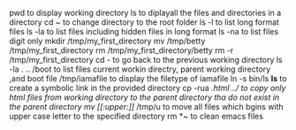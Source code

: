 pwd to display working directory
ls to diplayall the files and directories in a directory
cd ~ to change directory to the root folder
ls -l to list long format files
ls -la to list files including hidden files in long format
ls -na to list files digit only
mkdir /tmp/my_first_directory
mv /tmp/betty /tmp/my_first_directory
rm /tmp/my_first_directory/betty
rm -r /tmp/my_first_directory
cd - to go back to the previous working directory
ls -la . .. /boot to list files current workin directry, parent working directory ,and boot
file /tmp/iamafile to display the filetype of iamafile
ln -s bin/ls __ls__ to create a symbolic link in the provided directory
cp -rua *.html ../ to copy only html files from working directory to the parent directory tha do not exist in the parent directory
mv [[:upper:]]* /tmp/u to move all files which bgins with upper case letter to the specified directory
rm *~ to clean emacs files
